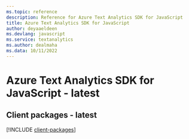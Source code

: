 ```yaml
---
ms.topic: reference
description: Reference for Azure Text Analytics SDK for JavaScript
title: Azure Text Analytics SDK for JavaScript
author: deyaaeldeen
ms.devlang: javascript
ms.service: textanalytics
ms.author: dealmaha
ms.data: 10/11/2022
---
```

# Azure Text Analytics SDK for JavaScript - latest

## Client packages - latest
[!INCLUDE [client-packages](text-analytics-client-index.md)]